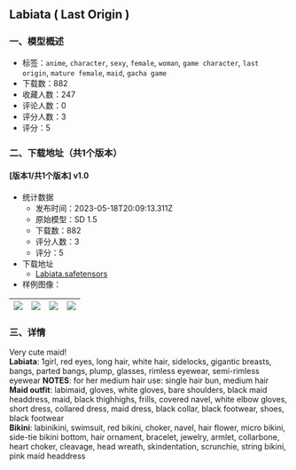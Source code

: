## Labiata ( Last Origin )
### 一、模型概述

- 标签：`anime`, `character`, `sexy`, `female`, `woman`, `game character`, `last origin`, `mature female`, `maid`, `gacha game`
- 下载数：882
- 收藏人数：247
- 评论人数：0
- 评分人数：3
- 评分：5

### 二、下载地址（共1个版本）

#### [版本1/共1个版本] v1.0

- 统计数据
  - 发布时间：2023-05-18T20:09:13.311Z
  - 原始模型：SD 1.5
  - 下载数：882
  - 评分人数：3
  - 评分：5
- 下载地址
  - [Labiata.safetensors](https://civitai.com/api/download/models/74319)
- 样例图像：

| <img src="https://image.civitai.com/xG1nkqKTMzGDvpLrqFT7WA/60a5cff8-3943-4421-9f0a-d26485dfaf5f/width=450/830922.jpeg" /> | <img src="https://image.civitai.com/xG1nkqKTMzGDvpLrqFT7WA/3c3a3d95-5034-436f-9c07-5839c31ee4bd/width=450/830924.jpeg" /> | <img src="https://image.civitai.com/xG1nkqKTMzGDvpLrqFT7WA/4cf6c8b5-418e-40f7-9730-5c408f55d551/width=450/830921.jpeg" /> | <img src="https://image.civitai.com/xG1nkqKTMzGDvpLrqFT7WA/bb22c087-f107-4c94-b847-57008d8a68f4/width=450/830923.jpeg" /> |
| ---- | ---- | ---- | ---- |


### 三、详情
<p>Very cute maid!<br /><strong>Labiata</strong>: 1girl, red eyes, long hair, white hair, sidelocks, gigantic breasts, bangs, parted bangs, plump, glasses, rimless eyewear, semi-rimless eyewear <strong>NOTES</strong>: for her medium hair use: single hair bun, medium hair <br /><strong>Maid outfit</strong>: labimaid, gloves, white gloves, bare shoulders, black maid headdress, maid, black thighhighs, frills, covered navel, white elbow gloves, short dress, collared dress, maid dress, black collar, black footwear, shoes, black footwear<br /><strong>Bikini</strong>: labinikini, swimsuit, red bikini, choker, navel, hair flower, micro bikini, side-tie bikini bottom, hair ornament, bracelet, jewelry, armlet, collarbone, heart choker, cleavage, head wreath, skindentation, scrunchie, string bikini, pink maid headdress</p>